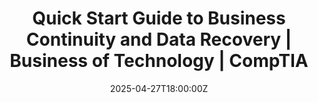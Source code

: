 ---
title: Quick Start Guide to Business Continuity and Data Recovery | Business of Technology
  | CompTIA
linkTitle: Quick Start Guide to Business Continuity and Data Recovery | Business of
  Technology | CompTIA
date: '2025-04-27T18:00:00Z'
weight: 1
description: This guide emphasizes the importance of business continuity and data
  recovery for solution providers, outlining key concepts such as risk assessment,
  redundancy, and disaster recovery planning. It highlights the necessity of having
  a robust BC/DR plan to mitigate risks, protect data, and ensure operational resilience
  in the face of disruptions.
draft: false
ref: quick-start-guide-to-business-continuity-and-data-recovery--business-of-technology--comptia
---